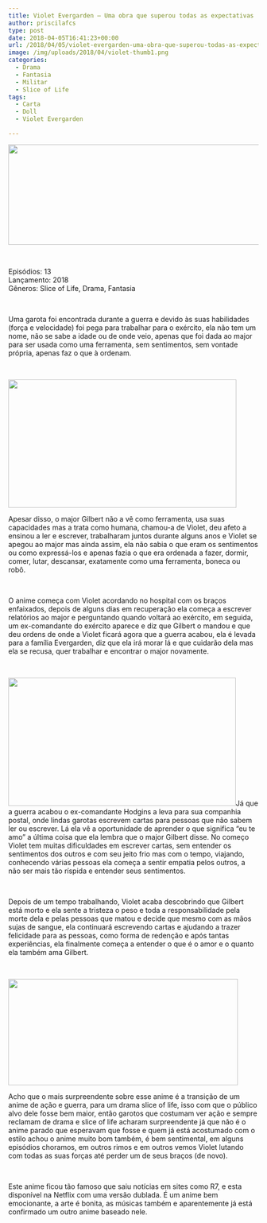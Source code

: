 ```yaml
---
title: Violet Evergarden – Uma obra que superou todas as expectativas
author: priscilafcs
type: post
date: 2018-04-05T16:41:23+00:00
url: /2018/04/05/violet-evergarden-uma-obra-que-superou-todas-as-expectativas/
image: /img/uploads/2018/04/violet-thumb1.png
categories:
  - Drama
  - Fantasia
  - Militar
  - Slice of Life
tags:
  - Carta
  - Doll
  - Violet Evergarden

---
```

<img class="size-full wp-image-273 aligncenter" src="/img/uploads/2018/04/violet-banner.png" alt="" width="700" height="202" srcset="/img/uploads/2018/04/violet-banner.png 700w, /img/uploads/2018/04/violet-banner-300x87.png 300w" sizes="(max-width: 700px) 100vw, 700px" />

&nbsp;

<div class="spaceit">
  <span class="dark_text">Episódios:</span> 13
</div>

<div class="spaceit">
  Lançamento: 2018
</div>

<div class="spaceit">
</div>

<div>
  <span class="dark_text">Gêneros:</span> Slice of Life, Drama, Fantasia
</div>

&nbsp;

Uma garota foi encontrada durante a guerra e devido às suas habilidades (força e velocidade) foi pega para trabalhar para o exército, ela não tem um nome, não se sabe a idade ou de onde veio, apenas que foi dada ao major para ser usada como uma ferramenta, sem sentimentos, sem vontade própria, apenas faz o que à ordenam.

&nbsp;

<img class="alignleft" src="https://pa1.narvii.com/6707/7996edc1c8b9ac97953e1f642232d9059aff7472_hq.gif" width="459" height="258" />

Apesar disso, o major Gilbert não a vê como ferramenta, usa suas capacidades mas a trata como humana, chamou-a de Violet, deu afeto a ensinou a ler e escrever, trabalharam juntos durante alguns anos e Violet se apegou ao major mas ainda assim, ela não sabia o que eram os sentimentos ou como expressá-los e apenas fazia o que era ordenada a fazer, dormir, comer, lutar, descansar, exatamente como uma ferramenta, boneca ou robô.

&nbsp;

O anime começa com Violet acordando no hospital com os braços enfaixados, depois de alguns dias em recuperação ela começa a escrever relatórios ao major e perguntando quando voltará ao exército, em seguida, um ex-comandante do exército aparece e diz que Gilbert o mandou e que deu ordens de onde a Violet ficará agora que a guerra acabou, ela é levada para a família Evergarden, diz que ela irá morar lá e que cuidarão dela mas ela se recusa, quer trabalhar e encontrar o major novamente.

&nbsp;

<img class="alignright" src="https://data.whicdn.com/images/305105505/original.gif" width="458" height="258" />Já que a guerra acabou o ex-comandante Hodgins a leva para sua companhia postal, onde lindas garotas escrevem cartas para pessoas que não sabem ler ou escrever. Lá ela vê a oportunidade de aprender o que significa &#8220;eu te amo&#8221; a última coisa que ela lembra que o major Gilbert disse. No começo Violet tem muitas dificuldades em escrever cartas, sem entender os sentimentos dos outros e com seu jeito frio mas com o tempo, viajando, conhecendo várias pessoas ela começa a sentir empatia pelos outros, a não ser mais tão ríspida e entender seus sentimentos.

&nbsp;

Depois de um tempo trabalhando, Violet acaba descobrindo que Gilbert está morto e ela sente a tristeza o peso e toda a responsabilidade pela morte dela e pelas pessoas que matou e decide que mesmo com as mãos sujas de sangue, ela continuará escrevendo cartas e ajudando a trazer felicidade para as pessoas, como forma de redenção e após tantas experiências, ela finalmente começa a entender o que é o amor e o quanto ela também ama Gilbert.

&nbsp;

<img class="alignleft" src="https://78.media.tumblr.com/2ae2d6a4cdce38b18133c9f43337d0fd/tumblr_p2r66pJC8u1uwpz4ao4_540.gif" width="462" height="214" />

Acho que o mais surpreendente sobre esse anime é a transição de um anime de ação e guerra, para um drama slice of life, isso com que o público alvo dele fosse bem maior, então garotos que costumam ver ação e sempre reclamam de drama e slice of life acharam surpreendente já que não é o anime parado que esperavam que fosse e quem já está acostumado com o estilo achou o anime muito bom também, é bem sentimental, em alguns episódios choramos, em outros rimos e em outros vemos Violet lutando com todas as suas forças até perder um de seus braços (de novo).

&nbsp;

Este anime ficou tão famoso que saiu notícias em sites como R7, e esta disponível na Netflix com uma versão dublada. É um anime bem emocionante, a arte é bonita, as músicas também e aparentemente já está confirmado um outro anime baseado nele.

&nbsp;